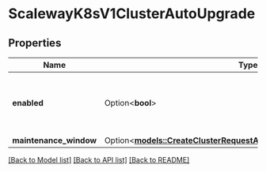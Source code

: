 # ScalewayK8sV1ClusterAutoUpgrade

## Properties

Name | Type | Description | Notes
------------ | ------------- | ------------- | -------------
**enabled** | Option<**bool**> | Defines whether auto upgrade is enabled for the cluster. | [optional]
**maintenance_window** | Option<[**models::CreateClusterRequestAutoUpgradeMaintenanceWindow**](CreateCluster_request_auto_upgrade_maintenance_window.md)> |  | [optional]

[[Back to Model list]](../README.md#documentation-for-models) [[Back to API list]](../README.md#documentation-for-api-endpoints) [[Back to README]](../README.md)


